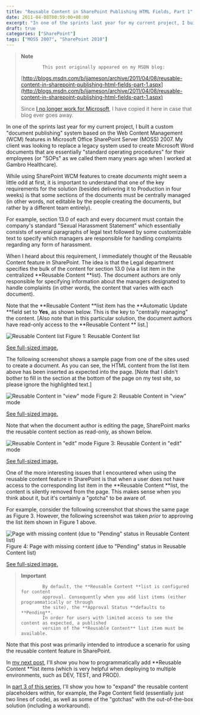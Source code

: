 ```yaml
---
title: "Reusable Content in SharePoint Publishing HTML Fields, Part 1"
date: 2011-04-08T00:59:00+08:00
excerpt: "In one of the sprints last year for my current project, I built a custom \"document publishing\" system based on the Web Content Management (WCM) features in Microsoft Office SharePoint Server (MOSS) 2007. My client was looking to replace a legacy system..."
draft: true
categories: ["SharePoint"]
tags: ["MOSS 2007", "SharePoint 2010"]
---
```


> **Note**
> 
>             This post originally appeared on my MSDN blog:  
>   
> 
> 
> [http://blogs.msdn.com/b/jjameson/archive/2011/04/08/reusable-content-in-sharepoint-publishing-html-fields-part-1.aspx](http://blogs.msdn.com/b/jjameson/archive/2011/04/08/reusable-content-in-sharepoint-publishing-html-fields-part-1.aspx)
> 
> 
> Since [I no longer work for Microsoft](/blog/jjameson/2011/09/02/last-day-with-microsoft), I have copied it here in case that blog                 ever goes away.


In one of the sprints last year for my current project, I built a custom "document         publishing" system based on the Web Content Management (WCM) features in Microsoft         Office SharePoint Server (MOSS) 2007. My client was looking to replace a legacy         system used to create Microsoft Word documents that are essentially "standard operating         procedures" for their employees (or "SOPs" as we called them many years ago when         I worked at Gambro Healthcare).

While using SharePoint WCM features to create *documents* might seem a little         odd at first, it is important to understand that one of the key requirements for         the solution (besides delivering it to Production in four weeks) is that some sections         of the documents must be centrally managed (in other words, not editable by the         people creating the documents, but rather by a different team entirely).

For example, section 13.0 of each and every document must contain the company's         standard "Sexual Harassment Statement" which essentially consists of several paragraphs         of legal text followed by some customizable text to specify which managers are responsible         for handling complaints regarding any form of harassment.

When I heard about this requirement, I immediately thought of the Reusable Content         feature in SharePoint. The idea is that the Legal department specifies the bulk         of the content for section 13.0 (via a list item in the centralized **Reusable
            Content **list). The document authors are only responsible for specifying         information about the managers designated to handle complaints (in other words,         the content that varies with each document).

Note that the **Reusable Content **list item has the **Automatic
            Update **field set to **Yes**, as shown below. This is the         key to "centrally managing" the content. [Also note that in this particular solution,         the document authors have read-only access to the **Reusable Content **         list.]

![Reusable Content list](https://www.technologytoolbox.com/blog/images/www_technologytoolbox_com/blog/jjameson/9/r_Reusable-Content-List.png)
            Figure 1: Reusable Content list

[See full-sized image.](/blog/images/www_technologytoolbox_com/blog/jjameson/9/o_Reusable-Content-List.png)


The following screenshot shows a sample page from one of the sites used to create         a document. As you can see, the HTML content from the list item above has been inserted         as expected into the page. [Note that I didn't bother to fill in the section at         the bottom of the page on my test site, so please ignore the highlighted text.]

![Reusable Content in &quot;view&quot; mode](https://www.technologytoolbox.com/blog/images/www_technologytoolbox_com/blog/jjameson/9/r_Reusable-Content.png)
            Figure 2: Reusable Content in "view" mode

[See full-sized image.](/blog/images/www_technologytoolbox_com/blog/jjameson/9/o_Reusable-Content.png)


Note that when the document author is editing the page, SharePoint marks the reusable         content section as read-only, as shown below.

![Reusable Content in &quot;edit&quot; mode](https://www.technologytoolbox.com/blog/images/www_technologytoolbox_com/blog/jjameson/9/r_Reusable-Content-edit-mode.png)
            Figure 3: Reusable Content in "edit" mode

[See full-sized image.](/blog/images/www_technologytoolbox_com/blog/jjameson/9/o_Reusable-Content-edit-mode.png)


One of the more interesting issues that I encountered when using the reusable content         feature in SharePoint is that when a user does not have access to the corresponding         list item in the **Reusable Content **list, the content is silently         removed from the page. This makes sense when you think about it, but it's certainly         a "gotcha" to be aware of.

For example, consider the following screenshot that shows the same page as Figure         3. However, the following screenshot was taken *prior* to approving the list         item shown in Figure 1 above.

![Page with missing content (due to &quot;Pending&quot; status in Reusable Content list)](https://www.technologytoolbox.com/blog/images/www_technologytoolbox_com/blog/jjameson/9/r_Reusable-Content-missing-content.png)
            Figure 4: Page with missing content (due to "Pending" status in Reusable Content
            list)

[See full-sized image.](/blog/images/www_technologytoolbox_com/blog/jjameson/9/o_Reusable-Content-missing-content.png)



> **Important**
> 
>             By default, the **Reusable Content **list is configured for content
>             approval. Consequently when you add list items (either programmatically or through
>             the site), the **Approval Status **defaults to **Pending**.
>             In order for users with limited access to see the content as expected, a published
>             version of the **Reusable Content** list item must be available.


Note that this post was primarily intended to introduce a scenario for using the         reusable content feature in SharePoint.

In [my next post](/blog/jjameson/2011/04/13/reusable-content-in-sharepoint-publishing-html-fields-part-2), I'll show you how to programmatically add **Reusable Content
            **list items (which is very helpful when deploying to multiple environments,         such as DEV, TEST, and PROD).

In [part 3 of this series](/blog/jjameson/2011/04/14/reusable-content-in-sharepoint-publishing-html-fields-part-3), I'll show you how to "expand" the reusable content         placeholders within, for example, the Page Content field (essentially just two lines         of code), as well as some of the "gotchas" with the out-of-the-box solution (including         a workaround).

